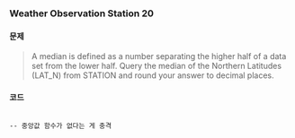 ### Weather Observation Station 20

#### **문제**

> A median is defined as a number separating the higher half of a data set from the lower half. Query the median of the Northern Latitudes (LAT_N) from STATION and round your answer to  decimal places.

#### **코드**

```MySQL

-- 중앙값 함수가 없다는 게 충격
```